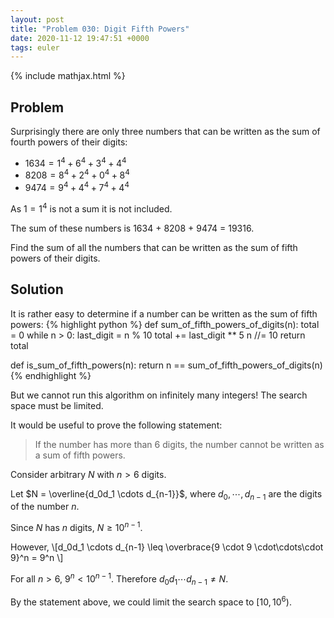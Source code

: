 ```yaml
---
layout: post
title: "Problem 030: Digit Fifth Powers"
date: 2020-11-12 19:47:51 +0000
tags: euler
---
```


{% include mathjax.html %}

## Problem

Surprisingly there are only three numbers that can be written as the sum of fourth powers of their digits:

- $1634 = 1^4 + 6^4 + 3^4 + 4^4$
- $8208 = 8^4 + 2^4 + 0^4 + 8^4$
- $9474 = 9^4 + 4^4 + 7^4 + 4^4$

As $1 = 1^4$ is not a sum it is not included.

The sum of these numbers is 1634 + 8208 + 9474 = 19316.

Find the sum of all the numbers that can be written as the sum of fifth powers of their digits.

## Solution

It is rather easy to determine if a number can be written as the sum of fifth powers:
{% highlight python %}
def sum_of_fifth_powers_of_digits(n):
    total = 0
    while n > 0:
        last_digit = n % 10
        total += last_digit ** 5
        n //= 10
    return total

def is_sum_of_fifth_powers(n):
    return n == sum_of_fifth_powers_of_digits(n)
{% endhighlight %}

But we cannot run this algorithm on infinitely many integers! The search space must be limited.

It would be useful to prove the following statement:
> If the number has more than 6 digits, the number cannot be written as a sum of fifth powers.

Consider arbitrary $N$ with $n > 6$ digits.

Let $N = \overline{d_0d_1 \cdots d_{n-1}}$, where $d_0, \cdots, d_{n-1}$ are the digits of the number $n$.

Since $N$ has $n$ digits, $N \geq 10^{n-1}$. 

However, 
\\\[d_0d_1 \cdots d_{n-1} \leq \overbrace{9 \cdot 9 \cdot\cdots\cdot 9}^n = 9^n \\\]

For all $n > 6$, $9^n < 10^{n-1}$. Therefore $d_0d_1 \cdots d_{n-1} \not= N$.

By the statement above, we could limit the search space to $[10, 10^6)$. 